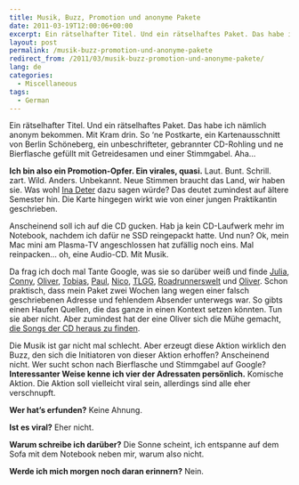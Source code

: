 ```yaml
---
title: Musik, Buzz, Promotion und anonyme Pakete
date: 2011-03-19T12:00:06+00:00
excerpt: Ein rätselhafter Titel. Und ein rätselhaftes Paket. Das habe ich nämlich anonym bekommen. Mit Kram drin.
layout: post
permalink: /musik-buzz-promotion-und-anonyme-pakete
redirect_from: /2011/03/musik-buzz-promotion-und-anonyme-pakete/
lang: de
categories:
  - Miscellaneous
tags:
  - German
---
```

Ein rätselhafter Titel. Und ein rätselhaftes Paket. Das habe ich nämlich anonym bekommen. Mit Kram drin. So ‘ne Postkarte, ein Kartenausschnitt von Berlin Schöneberg, ein unbeschrifteter, gebrannter CD-Rohling und ne Bierflasche gefüllt mit Getreidesamen und einer Stimmgabel. Aha…

**Ich bin also ein Promotion-Opfer. Ein virales, quasi.** Laut. Bunt. Schrill. zart. Wild. Anders. Unbekannt. Neue Stimmen braucht das Land, wir haben sie. Was wohl [Ina Deter](https://www.youtube.com/watch?v=I8AzoP7z_Kc) dazu sagen würde? Das deutet zumindest auf ältere Semester hin. Die Karte hingegen wirkt wie von einer jungen Praktikantin geschrieben.

Anscheinend soll ich auf die CD gucken. Hab ja kein CD-Laufwerk mehr im Notebook, nachdem ich dafür ne SSD reingepackt hatte. Und nun? Ok, mein Mac mini am Plasma-TV angeschlossen hat zufällig noch eins. Mal reinpacken… oh, eine Audio-CD. Mit Musik.

Da frag ich doch mal Tante Google, was sie so darüber weiß und finde [Julia](http://www.julia-emde.de/inside/weblog/2011/03/09/viraler-schrott/), <a href="http://blog.connys-welt.com/2011/03/06/mein-tag-auf-der-cebit-und-der-tag-danach/" rel="nofollow">Conny</a>, <a href="http://www.bulmis.de/2011/03/07/mysterioses-paket-mit-musik-cd-leerer-bierflasche-mit-stimmgabel-und-postkarte-von-berlin/" rel="nofollow">Oliver</a>, [Tobias](https://web.archive.org/web/20110514234518/http://www.abotis.de/auf-dem-rummel/virales-totschlagargument-inkl-flasche-cd-und-karte/), [Paul](https://web.archive.org/web/20110513145152/http://www.mediauser.de/mysterioeses-paket-ohne-absender-thema-berlin-und-musik/), [Nico](https://twitter.com/Nico/status/44064602056699904), [TLGG](https://twitter.com/tlgg/status/44754102986612736), [Roadrunnerswelt](https://twitter.com/Roadrunner_Blog/status/44734195871907840) und [Oliver](https://twitter.com/oliverg/status/44676988853694465). Schon praktisch, dass mein Paket zwei Wochen lang wegen einer falsch geschriebenen Adresse und fehlendem Absender unterwegs war. So gibts einen Haufen Quellen, die das ganze in einen Kontext setzen könnten. Tun sie aber nicht. Aber zumindest hat der eine Oliver sich die Mühe gemacht, <a href="http://www.bulmis.de/2011/03/07/mysterioses-paket-mit-musik-cd-leerer-bierflasche-mit-stimmgabel-und-postkarte-von-berlin/" rel="nofollow">die Songs der CD heraus zu finden</a>.

Die Musik ist gar nicht mal schlecht. Aber erzeugt diese Aktion wirklich den Buzz, den sich die Initiatoren von dieser Aktion erhoffen? Anscheinend nicht. Wer sucht schon nach Bierflasche und Stimmgabel auf Google? **Interessanter Weise kenne ich vier der Adressaten persönlich.** Komische Aktion. Die Aktion soll vielleicht viral sein, allerdings sind alle eher verschnupft.

**Wer hat’s erfunden?** Keine Ahnung.
  
**Ist es viral?** Eher nicht.
  
**Warum schreibe ich darüber?** Die Sonne scheint, ich entspanne auf dem Sofa mit dem Notebook neben mir, warum also nicht.
  
**Werde ich mich morgen noch daran erinnern?** Nein.